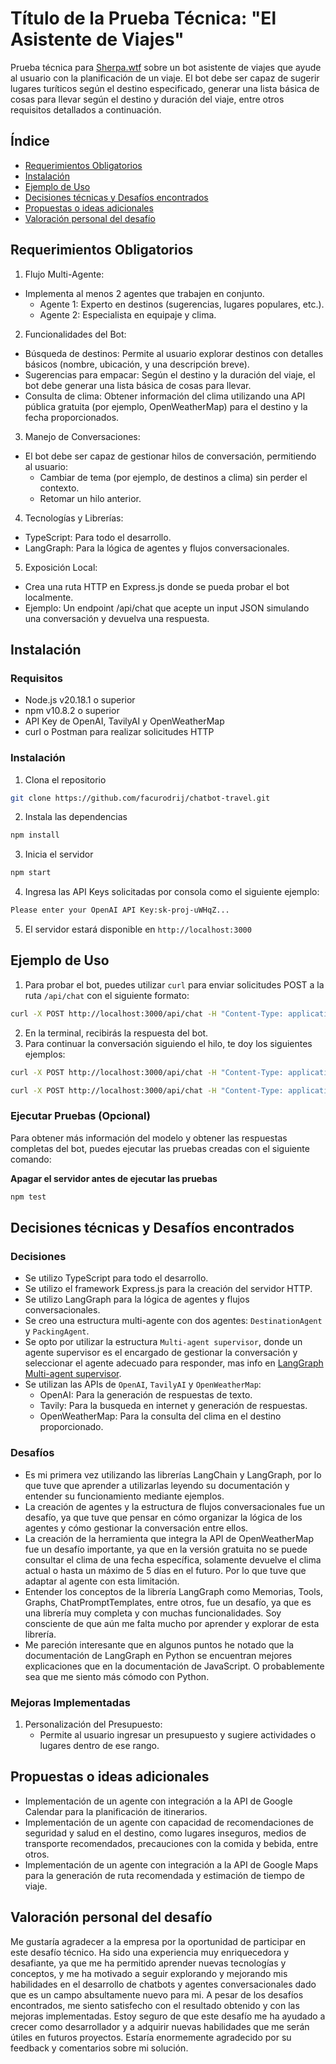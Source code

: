 # Título de la Prueba Técnica: "El Asistente de Viajes"

Prueba técnica para [Sherpa.wtf](https://www.sherpa.wtf/) sobre un bot asistente de viajes que ayude al usuario con la planificación de un viaje. El bot debe ser capaz de sugerir lugares turíticos según el destino especificado, generar una lista básica de cosas para llevar según el destino y duración del viaje, entre otros requisitos detallados a continuación. 

## Índice
- [Requerimientos Obligatorios](#requerimientos-obligatorios)
- [Instalación](#instalación)
- [Ejemplo de Uso](#ejemplo-de-uso)
- [Decisiones técnicas y Desafíos encontrados](#decisiones-técnicas-y-desafíos-encontrados)
- [Propuestas o ideas adicionales](#propuestas-o-ideas-adicionales)
- [Valoración personal del desafío](#valoración-personal-del-desafío)

## Requerimientos Obligatorios
1. Flujo Multi-Agente:
- Implementa al menos 2 agentes que trabajen en conjunto.
  - Agente 1: Experto en destinos (sugerencias, lugares populares, etc.).
  - Agente 2: Especialista en equipaje y clima.
2. Funcionalidades del Bot:
- Búsqueda de destinos: Permite al usuario explorar destinos con detalles básicos (nombre, ubicación, y una descripción breve).
- Sugerencias para empacar: Según el destino y la duración del viaje, el bot debe generar una lista básica de cosas para llevar.
- Consulta de clima: Obtener información del clima utilizando una API pública gratuita (por ejemplo, OpenWeatherMap) para el destino y la fecha proporcionados.
3. Manejo de Conversaciones:
- El bot debe ser capaz de gestionar hilos de conversación, permitiendo al usuario:
  - Cambiar de tema (por ejemplo, de destinos a clima) sin perder el contexto.
  - Retomar un hilo anterior.
4. Tecnologías y Librerías:
- TypeScript: Para todo el desarrollo.
- LangGraph: Para la lógica de agentes y flujos conversacionales.
5. Exposición Local:
- Crea una ruta HTTP en Express.js donde se pueda probar el bot localmente.
- Ejemplo: Un endpoint /api/chat que acepte un input JSON simulando una conversación y devuelva una respuesta.

## Instalación
### Requisitos
- Node.js v20.18.1 o superior
- npm v10.8.2 o superior
- API Key de OpenAI, TavilyAI y OpenWeatherMap
- curl o Postman para realizar solicitudes HTTP

### Instalación
1. Clona el repositorio
```bash
git clone https://github.com/facurodrij/chatbot-travel.git
```
2. Instala las dependencias
```bash
npm install
```
3. Inicia el servidor
```bash
npm start
```
4. Ingresa las API Keys solicitadas por consola como el siguiente ejemplo:
```bash
Please enter your OpenAI API Key:sk-proj-uWHqZ...
```
5. El servidor estará disponible en `http://localhost:3000`

## Ejemplo de Uso
1. Para probar el bot, puedes utilizar `curl` para enviar solicitudes POST a la ruta `/api/chat` con el siguiente formato:

```bash
curl -X POST http://localhost:3000/api/chat -H "Content-Type: application/json" -d '{"message": "Hola, quiero ir de vacaciones a Florianopolis, Brasil. ¿Qué lugares debería visitar?"}'
```
2. En la terminal, recibirás la respuesta del bot.
3. Para continuar la conversación siguiendo el hilo, te doy los siguientes ejemplos:
```bash
curl -X POST http://localhost:3000/api/chat -H "Content-Type: application/json" -d '{"message": "Quiero ir el 8 de febrero de 2025. ¿Cómo estará el clima y qué debo empacar?"}'
```
```bash
curl -X POST http://localhost:3000/api/chat -H "Content-Type: application/json" -d '{"message": "Mi presupuesto es de R$2000 y quiero quedarme 7 días"}'
```

### Ejecutar Pruebas (Opcional)
Para obtener más información del modelo y obtener las respuestas completas del bot, puedes ejecutar las pruebas creadas con el siguiente comando:

**Apagar el servidor antes de ejecutar las pruebas**
```bash
npm test
```

## Decisiones técnicas y Desafíos encontrados
### Decisiones
- Se utilizo TypeScript para todo el desarrollo.
- Se utilizo el framework Express.js para la creación del servidor HTTP.
- Se utilizo LangGraph para la lógica de agentes y flujos conversacionales.
- Se creo una estructura multi-agente con dos agentes: `DestinationAgent` y `PackingAgent`.
- Se opto por utilizar la estructura `Multi-agent supervisor`, donde un agente supervisor es el encargado de gestionar la conversación y seleccionar el agente adecuado para responder, mas info en [LangGraph Multi-agent supervisor](https://langchain-ai.github.io/langgraph/tutorials/multi_agent/agent_supervisor/).
- Se utilizan las APIs de `OpenAI`, `TavilyAI` y `OpenWeatherMap`:
  - OpenAI: Para la generación de respuestas de texto.
  - Tavily: Para la busqueda en internet y generación de respuestas.
  - OpenWeatherMap: Para la consulta del clima en el destino proporcionado.

### Desafíos
- Es mi primera vez utilizando las librerías LangChain y LangGraph, por lo que tuve que aprender a utilizarlas leyendo su documentación y entender su funcionamiento mediante ejemplos.
- La creación de agentes y la estructura de flujos conversacionales fue un desafío, ya que tuve que pensar en cómo organizar la lógica de los agentes y cómo gestionar la conversación entre ellos.
- La creación de la herramienta que integra la API de OpenWeatherMap fue un desafío importante, ya que en la versión gratuita no se puede consultar el clima de una fecha específica, solamente devuelve el clima actual o hasta un máximo de 5 días en el futuro. Por lo que tuve que adaptar al agente con esta limitación.
- Entender los conceptos de la librería LangGraph como Memorias, Tools, Graphs, ChatPromptTemplates, entre otros, fue un desafío, ya que es una librería muy completa y con muchas funcionalidades. Soy consciente de que aún me falta mucho por aprender y explorar de esta librería.
- Me pareción interesante que en algunos puntos he notado que la documentación de LangGraph en Python se encuentran mejores explicaciones que en la documentación de JavaScript. O probablemente sea que me siento más cómodo con Python.

### Mejoras Implementadas
1. Personalización del Presupuesto:
    - Permite al usuario ingresar un presupuesto y sugiere actividades o lugares dentro de ese rango.


## Propuestas o ideas adicionales
- Implementación de un agente con integración a la API de Google Calendar para la planificación de itinerarios.
- Implementación de un agente con capacidad de recomendaciones de seguridad y salud en el destino, como lugares inseguros, medios de transporte recomendados, precauciones con la comida y bebida, entre otros.
- Implementación de un agente con integración a la API de Google Maps para la generación de ruta recomendada y estimación de tiempo de viaje.


## Valoración personal del desafío
Me gustaría agradecer a la empresa por la oportunidad de participar en este desafío técnico. Ha sido una experiencia muy enriquecedora y desafiante, ya que me ha permitido aprender nuevas tecnologías y conceptos, y me ha motivado a seguir explorando y mejorando mis habilidades en el desarrollo de chatbots y agentes conversacionales dado que es un campo absultamente nuevo para mi. A pesar de los desafíos encontrados, me siento satisfecho con el resultado obtenido y con las mejoras implementadas. Estoy seguro de que este desafío me ha ayudado a crecer como desarrollador y a adquirir nuevas habilidades que me serán útiles en futuros proyectos. Estaría enormemente agradecido por su feedback y comentarios sobre mi solución.

